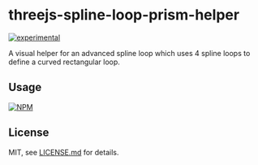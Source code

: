 # threejs-spline-loop-prism-helper

[![experimental](http://badges.github.io/stability-badges/dist/experimental.svg)](http://github.com/badges/stability-badges)

A visual helper for an advanced spline loop which uses 4 spline loops to define a curved rectangular loop.

## Usage

[![NPM](https://nodei.co/npm/threejs-spline-loop-prism-helper.png)](https://nodei.co/npm/threejs-spline-loop-prism-helper/)

## License

MIT, see [LICENSE.md](http://github.com/bunnybones1/threejs-spline-loop-prism-helper/blob/master/LICENSE.md) for details.
